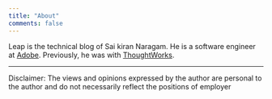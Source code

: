```yaml
---
title: "About"
comments: false
---
```


Leap is the technical blog of Sai kiran Naragam. He is a software engineer at [Adobe](https://www.adobe.com/). Previously, he was with [ThoughtWorks](https://www.thoughtworks.com/profiles/s/sai-kiran-naragam).

----
Disclaimer: The views and opinions expressed by the author are personal to the author and do not necessarily reflect the positions of employer